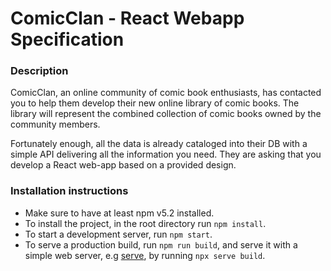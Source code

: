# ComicClan - React Webapp Specification

### Description


ComicClan, an online community of comic book enthusiasts, has contacted you to help them develop their new online library of comic books. The library will represent the combined collection of comic books owned by the community members.

Fortunately enough, all the data is already cataloged into their DB with a simple API delivering all the information you need. They are asking that you develop a React web-app based on a provided design.


### Installation instructions

- Make sure to have at least npm v5.2 installed.
- To install the project, in the root directory run `npm install`.
- To start a development server, run `npm start`.
- To serve a production build, run `npm run build`, and serve it with a simple web server, e.g [serve](https://www.npmjs.com/package/serve), by running `npx serve build`.

